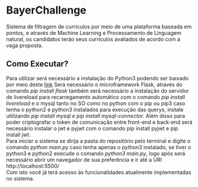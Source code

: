 # BayerChallenge
Sistema de filtragem de currículos por meio de uma plataforma baseada em pontos, 
e através de Machine Learning e Processamento de Linguagem natural, os candidatos 
terão seus currículos avaliados de acordo com a vaga proposta.

<h2> Como Executar? </h2>
Para utilizar será necessário a instalação do Python3 
podendo ser baixado por meio deste <a href="https://www.python.org/downloads/">link</a>
Será necessário o microframework Flask, através do comando <i>pip install flask</i>
também será necessário a instalação do servidor de livereload para recarregamento automático com o comando <i>pip install livereload</i>
e o mysql tanto no SO como no python com o pip ou pip3 caso tenha o python2 e python3 instalados para execução das querys, instale utilizando <i>pip install mysql e pip install mysql-connector.</i> Além disso para poder criptografar o token de comunicação entre front-end e back-end será necessário instalar o jwt e pyjwt com o comando pip install pyjwt e pip install jwt.
<br> 
Para iniciar o sistema se dirija a pasta do repositório pelo terminal e digite o comando <i>python main.py</i> caso tenha apenas o python3 instalado, se tiver o python3 e python2 execude o comando  <i>python3 main.py</i>,
logo após será necessário abrir um navegador de sua preferência e ir até a URI http://localhost:5500/<br>
Com isto você já terá acesso às funcionalidades atualmente implementadas no sistema.
